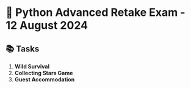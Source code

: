# 🐍 Python Advanced Retake Exam - 12 August 2024

## 📚 Tasks

1. **Wild Survival**  
2. **Collecting Stars Game**  
3. **Guest Accommodation**
